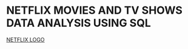 # NETFLIX MOVIES AND TV SHOWS DATA ANALYSIS USING SQL

[NETFLIX LOGO](https://github.com/krishnathulasi1994/NETFLIX-SQL-PROJECT/blob/main/logo.png)
